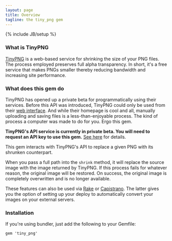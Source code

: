 ```yaml
---
layout: page
title: Overview
tagline: the tiny_png gem
---
```

{% include JB/setup %}

### What is TinyPNG

[TinyPNG](http://www.tinypng.org) is a web-based service for shrinking the size of your PNG files.
The process employed preserves full alpha transparency. In short, it's a free service that makes
PNGs smaller thereby reducing bandwidth and increasing site performance.

### What does this gem do

TinyPNG has opened up a private beta for programmatically using their services. Before this API was 
introduced, TinyPNG could only be used from their [web interface](http://www.tinypng.org). And while 
their homepage is cool and all, manually uploading and saving files is a less-than-enjoyable process.
The kind of process a computer was made to do for you. Ergo this gem.

**TinyPNG's API service is currently in private beta. You will need to request an API key to use this gem.**
[See here](https://twitter.com/tinypng/status/256049113852944384) for details.

This gem interacts with TinyPNG's API to replace a given PNG with its shrunken counterpart.

When you pass a full path into the `shrink` method, it will replace the source image with the image 
returned by TinyPNG. If this process fails for whatever reason, the original image will be restored. 
On success, the original image is completely overwritten and is no longer available.

These features can also be used via [Rake](rake.html) or [Capistrano](capistrano.html). The latter 
gives you the option of setting up your deploy to automatically convert your images on your external servers.

### Installation

If you're using bundler, just add the following to your Gemfile:

	gem 'tiny_png'